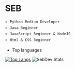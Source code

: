 # SEB
```
⭐ Python Medium Developer
⭐ Java Beginner 
⭐ JavaScript Beginner & NodeJS
⭐ Html & CSS Beginner
```

- Top languages

[![Top Langs](https://github-readme-stats.vercel.app/api/top-langs/?username=iSebDev)](https://github.com/iSebDev/iSebDev/blob/main/README.md)
![SebDev Stats](https://github-readme-stats.vercel.app/api?username=isebdev&show_icons=true&theme=transparent)

